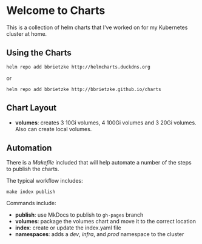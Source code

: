 # Welcome to Charts

This is a collection of helm charts that I've worked on for my Kubernetes cluster at home.

## Using the Charts

```
helm repo add bbrietzke http://helmcharts.duckdns.org
```
or
```
helm repo add bbrietzke http://bbrietzke.github.io/charts
```

## Chart Layout
* __volumes__: creates 3 10Gi volumes, 4 100Gi volumes and 3 20Gi volumes.  Also can create local volumes.

## Automation
There is a _Makefile_ included that will help automate a number of the steps to publish the charts.

The typical workflow includes:

```
make index publish
```

Commands include:

* __publish__: use MkDocs to publish to `gh-pages` branch
* __volumes__: package the volumes chart and move it to the correct location
* __index__: create or update the index.yaml file
* __namespaces__: adds a _dev_, _infra_, and _prod_ namespace to the cluster


